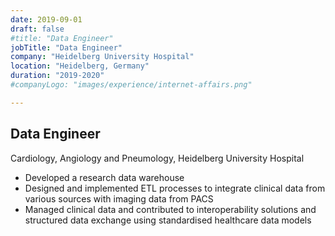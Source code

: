 ```yaml
---
date: 2019-09-01
draft: false
#title: "Data Engineer"
jobTitle: "Data Engineer"
company: "Heidelberg University Hospital"
location: "Heidelberg, Germany"
duration: "2019-2020"
#companyLogo: "images/experience/internet-affairs.png"

---
```

## Data Engineer
Cardiology, Angiology and Pneumology, Heidelberg University Hospital
* Developed a research data warehouse
* Designed and implemented ETL processes to integrate clinical data from
various sources with imaging data from PACS
* Managed clinical data and contributed to interoperability solutions and
structured data exchange using standardised healthcare data models